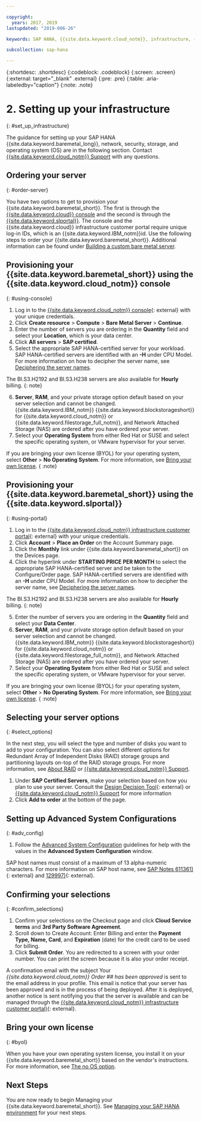 ```yaml
---

copyright:
  years: 2017, 2019
lastupdated: "2019-006-26"

keywords: SAP HANA, {{site.data.keyword.cloud_notm}}, infrastructure, {{site.data.keyword.baremetal_short}}, SAP-certified infrastructure, deployment, BYOL,

subcollection: sap-hana

---
```


{:shortdesc: .shortdesc}
{:codeblock: .codeblock}
{:screen: .screen}
{:external: target="_blank" .external}
{:pre: .pre}
{:table: .aria-labeledby="caption"}
{:note: .note}

# 2. Setting up your infrastructure
{: #set_up_infrastructure}

The guidance for setting up your SAP HANA {{site.data.keyword.baremetal_long}}, network, security, storage, and operating system (OS) are in the following section. Contact [{{site.data.keyword.cloud_notm}} Support](/docs/get-support?topic=get-support-getting-customer-support#getting-customer-support) with any questions.

## Ordering your server
{: #order-server}

You have two options to get to provision your {{site.data.keyword.baremetal_short}}. The first is through the [{{site.data.keyword.cloud}} console](#using-console) and the second is through the [{{site.data.keyword.slportal}}](#using-portal). The console and the {{site.data.keyword.cloud}} infrastructure customer portal require unique log-in IDs, which is an {{site.data.keyword.IBM_notm}}id. Use the following steps to order your {{site.data.keyword.baremetal_short}}. Additional information can be found under [Building a custom bare metal server](/docs/bare-metal?topic=bare-metal-ordering-baremetal-server#ordering-baremetal-server).

## Provisioning your {{site.data.keyword.baremetal_short}} using the {{site.data.keyword.cloud_notm}} console
{: #using-console}

1. Log in to the [{{site.data.keyword.cloud_notm}} console](https://cloud.ibm.com/){: external} with your unique credentials.
2. Click **Create resource** > **Compute** > **Bare Metal Server** > **Continue**.
3. Enter the number of servers you are ordering in the **Quantity** field and select your **Location**, which is your data center.
4. Click **All servers** > **SAP certified**.
5. Select the appropriate SAP HANA-certified server for your workload. SAP HANA-certified servers are identified with an **-H** under CPU Model. For more information on how to decipher the server name, see [Deciphering the server names](/docs/infrastructure/sap-hana?topic=sap-hana-determine_configuration#server-names).

The BI.S3.H2192 and BI.S3.H238 servers are also available for **Hourly** billing.
{: note}

6. **Server**, **RAM**, and your private storage option default based on your server selection and cannot be changed. {{site.data.keyword.IBM_notm}} {{site.data.keyword.blockstorageshort}} for {{site.data.keyword.cloud_notm}} or {{site.data.keyword.filestorage_full_notm}}, and Network Attached Storage (NAS) are ordered after you have ordered your server.
7. Select your **Operating System** from either Red Hat or SUSE and select the specific operating system, or VMware hypervisor for your server.

If you are bringing your own license (BYOL) for your operating system, select **Other** > **No Operating System**. For more information, see [Bring your own license](#byol).
{ :note}

## Provisioning your {{site.data.keyword.baremetal_short}} using the {{site.data.keyword.slportal}}
{: #using-portal}

1. Log in to the [{{site.data.keyword.cloud_notm}} infrastructure customer portal](https://control.softlayer.com){: external} with your unique credentials.
2. Click **Account** > **Place an Order** on the Account Summary page.
3. Click the **Monthly** link under {{site.data.keyword.baremetal_short}} on the Devices page.
4. Click the hyperlink under **STARTING PRICE PER MONTH** to select the appropriate SAP HANA-certified server and be taken to the Configure/Order page. SAP HANA-certified servers are identified with an **-H** under CPU Model. For more information on how to decipher the server name, see [Deciphering the server names](/docs/infrastructure/sap-hana?topic=sap-hana-determine_configuration#server-names). 

The BI.S3.H2192 and BI.S3.H238 servers are also available for **Hourly** billing.
{: note}

5. Enter the number of servers you are ordering in the **Quantity** field and select your **Data Center**.
6. **Server**, **RAM**, and your private storage option default based on your server selection and cannot be changed. {{site.data.keyword.IBM_notm}} {{site.data.keyword.blockstorageshort}} for {{site.data.keyword.cloud_notm}} or {{site.data.keyword.filestorage_full_notm}}, and Network Attached Storage (NAS) are ordered after you have ordered your server.
7. Select your **Operating System** from either Red Hat or SUSE and select the specific operating system, or VMware hypervisor for your server.

If you are bringing your own license (BYOL) for your operating system, select **Other** > **No Operating System**. For more information, see [Bring your own license](#byol).
{ :note}

## Selecting your server options
{: #select_options}

In the next step, you will select the type and number of disks you want to add to your configuration. You can also select different options for Redundant Array of Independent Disks (RAID) storage groups and partitioning layouts on-top of the RAID storage groups. For more information, see [About RAID](/docs/bare-metal?topic=bare-metal-about-raid#about-raid) or [{{site.data.keyword.cloud_notm}} Support](/docs/get-support?topic=get-support-getting-customer-support#getting-customer-support).

1. Under **SAP Certified Servers**, make your selection based on how you plan to use your server. Consult the [Design Decision Tool](https://github.com/ibm-cloud-architecture/infrastructure-design-decision-tool){: external} or [{{site.data.keyword.cloud_notm}} Support](/docs/get-support?topic=get-support-getting-customer-support#getting-customer-support) for more information
2. Click **Add to order** at the bottom of the page.

## Setting up Advanced System Configurations
{: #adv_config}

1. Follow the [Advanced System Configuration](/docs/bare-metal?topic=bare-metal-ordering-baremetal-server#ordering-baremetal-server) guidelines for help with the values in the **Advanced System Configuration** window.

SAP host names must consist of a maximum of 13 alpha-numeric characters. For more information on SAP host name, see [SAP Notes 611361)](https://launchpad.support.sap.com/#/611361){: external} and [129997)](https://launchpad.support.sap.com/#/129997){: external}.

## Confirming your selections
{: #confirm_selections}

1. Confirm your selections on the Checkout page and click **Cloud Service terms** and **3rd Party Software Agreement**.
2. Scroll down to Create Account: Enter Billing and enter the **Payment Type, Name, Card**, and **Expiration** (date) for the credit card to be used for billing.
3. Click **Submit Order**. You are redirected to a screen with your order number. You can print the screen because it is also your order receipt.

A confirmation email with the subject Your _{{site.data.keyword.cloud_notm}} Order ## has been approved_ is sent to the email address in your profile. This email is notice that your server has been approved and is in the process of being deployed. After it is deployed, another notice is sent notifying you that the server is available and can be managed through the [{{site.data.keyword.cloud_notm}} infrastructure customer portal)](https://control.softlayer.com){: external}.

## Bring your own license
{: #byol}

When you have your own operating system license, you install it on your {{site.data.keyword.baremetal_short}} based on the vendor's instructions. For more information, see [The no OS option](/docs/bare-metal?topic=bare-metal-bm-no-os#bm-no-os).

## Next Steps

You are now ready to begin Managing your {{site.data.keyword.baremetal_short}}. See [Managing your SAP HANA environment](/docs/infrastructure/sap-hana?topic=sap-hana-manage_environment#manage_environment) for your next steps.
